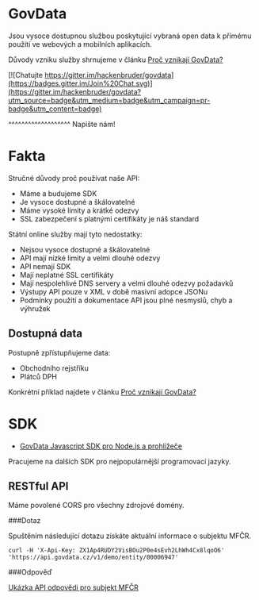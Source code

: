 # GovData

Jsou vysoce dostupnou službou poskytující vybraná open data k přímému použití ve webových a mobilních aplikacích.

Důvody vzniku služby shrnujeme v článku [Proč vznikají GovData?](https://medium.com/@hackenbruder/pro%C4%8D-vznikaj%C3%AD-govdata-ec08288fee0c)

[![Chatujte https://gitter.im/hackenbruder/govdata](https://badges.gitter.im/Join%20Chat.svg)](https://gitter.im/hackenbruder/govdata?utm_source=badge&utm_medium=badge&utm_campaign=pr-badge&utm_content=badge)

^^^^^^^^^^^^^^^^^^^ Napište nám!

# Fakta

Stručné důvody proč používat naše API:

* Máme a budujeme SDK
* Je vysoce dostupné a škálovatelné
* Máme vysoké limity a krátké odezvy
* SSL zabezpečení s platnými certifikáty je náš standard

Státní online služby mají tyto nedostatky:

* Nejsou vysoce dostupné a škálovatelné
* API mají nízké limity a velmi dlouhé odezvy
* API nemají SDK
* Mají neplatné SSL certifikáty
* Mají nespolehlivé DNS servery a velmi dlouhé odezvy požadavků
* Výstupy API pouze v XML v době masivní adopce JSONu
* Podmínky použití a dokumentace API jsou plné nesmyslů, chyb a výhružek

## Dostupná data

Postupně zpřístupňujeme data:

* Obchodního rejstříku
* Plátců DPH

Konkrétní příklad najdete v článku [Proč vznikají GovData?](https://medium.com/@hackenbruder/pro%C4%8D-vznikaj%C3%AD-govdata-ec08288fee0c)

# SDK

* [GovData Javascript SDK pro Node.js a prohlížeče](https://github.com/hackenbruder/govdata-js)

Pracujeme na dalších SDK pro nejpopulárnější programovací jazyky.

## RESTful API

Máme povolené CORS pro všechny zdrojové domény.

###Dotaz

Spuštěním následující dotazu získáte aktuální informace o subjektu MFČR.

`curl -H 'X-Api-Key: ZX1Ap4RUDY2VisBOu2P0e4sEvh2LhWh4Cx8lqoO6' 'https://api.govdata.cz/v1/demo/entity/00006947'`

###Odpověď

[Ukázka API odpovědi pro subjekt MFČR](https://gist.github.com/hackenbruder/7e6590122e4bbe7f77a8)
